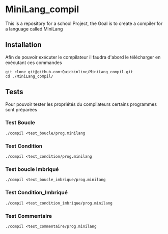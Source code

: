 # MiniLang_compil
This is a repository for a school Project, the Goal is to create a compiler for a language called MiniLang

## Installation
Afin de pouvoir exécuter le compilateur il faudra d'abord le télécharger en exécutant ces commandes

```
git clone git@github.com:Quickinline/MiniLang_compil.git
cd ./MiniLang_compil/
```

## Tests
Pour pouvoir tester les propriétés du compilateurs certains programmes sont préparées

### Test Boucle

```
./compil <test_boucle/prog.minilang
```

### Test Condition

```
./compil <text_condition/prog.minilang
```

### Test boucle Imbriqué

```
./compil <text_boucle_imbrique/prog.minilang
```

### Test Condition_Imbriqué

```
./compil <test_condition_imbrique/prog.minilang
```

### Test Commentaire

```
./compil <test_commentaire/prog.minilang
```